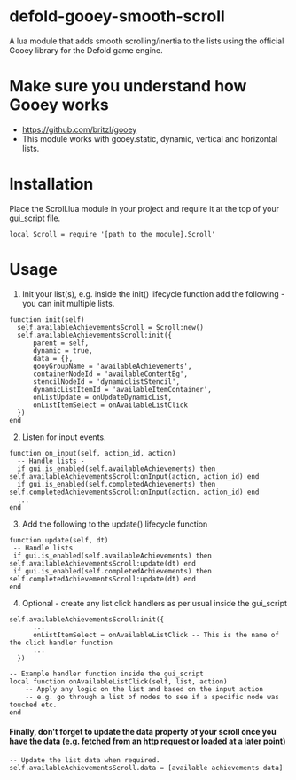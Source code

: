 # defold-gooey-smooth-scroll
A lua module that adds smooth scrolling/inertia to the lists using the official Gooey library for the Defold game engine.

# Make sure you understand how Gooey works
- https://github.com/britzl/gooey
- This module works with gooey.static, dynamic, vertical and horizontal lists.

# Installation
Place the Scroll.lua module in your project and require it at the top of your gui_script file.
``` 
local Scroll = require '[path to the module].Scroll'
```

# Usage
1. Init your list(s), e.g. inside the init() lifecycle function add the following - you can init multiple lists.
  ```
  function init(self)
    self.availableAchievementsScroll = Scroll:new()
    self.availableAchievementsScroll:init({
        parent = self,
        dynamic = true,
        data = {},
        gooyGroupName = 'availableAchievements',
        containerNodeId = 'availableContentBg',
        stencilNodeId = 'dynamiclistStencil',
        dynamicListItemId = 'availableItemContainer',
        onListUpdate = onUpdateDynamicList,
        onListItemSelect = onAvailableListClick
    })
  end
  ```

2. Listen for input events.
 ```
 function on_input(self, action_id, action)
   -- Handle lists - 
   if gui.is_enabled(self.availableAchievements) then self.availableAchievementsScroll:onInput(action, action_id) end
   if gui.is_enabled(self.completedAchievements) then self.completedAchievementsScroll:onInput(action, action_id) end
   ...
 end
 ```

3. Add the following to the update() lifecycle function
 ```
 function update(self, dt)
  -- Handle lists
  if gui.is_enabled(self.availableAchievements) then self.availableAchievementsScroll:update(dt) end
  if gui.is_enabled(self.completedAchievements) then self.completedAchievementsScroll:update(dt) end
 end
 ```

4. Optional - create any list click handlers as per usual inside the gui_script
```
self.availableAchievementsScroll:init({
      ...
      onListItemSelect = onAvailableListClick -- This is the name of the click handler function
      ...
  })

-- Example handler function inside the gui_script
local function onAvailableListClick(self, list, action)
    -- Apply any logic on the list and based on the input action
    -- e.g. go through a list of nodes to see if a specific node was touched etc.
end
```

#### Finally, don't forget to update the data property of your scroll once you have the data (e.g. fetched from an http request or loaded at a later point)
```
-- Update the list data when required.
self.availableAchievementsScroll.data = [available achievements data]
```


